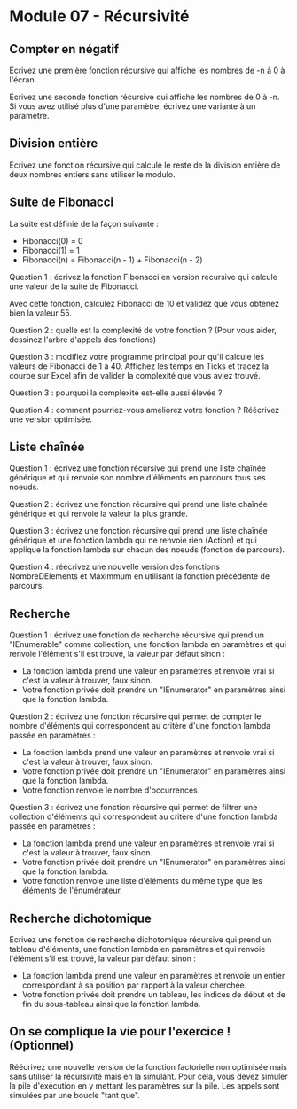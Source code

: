 # Module 07 - Récursivité

## Compter en négatif

Écrivez une première fonction récursive qui affiche les nombres de -n à 0 à l'écran.

Écrivez une seconde fonction récursive qui affiche les nombres de 0 à -n. Si vous avez utilisé plus d'une paramètre, écrivez une variante à un paramètre.

## Division entière

Écrivez une fonction récursive qui calcule le reste de la division entière de deux nombres entiers sans utiliser le modulo.

## Suite de Fibonacci

La suite est définie de la façon suivante :

- Fibonacci(0) = 0
- Fibonacci(1) = 1
- Fibonacci(n) = Fibonacci(n - 1) + Fibonacci(n - 2)


Question 1 : écrivez la fonction Fibonacci en version récursive qui calcule une valeur de la suite de Fibonacci.

Avec cette fonction, calculez Fibonacci de 10 et validez que vous obtenez bien la valeur 55.

Question 2 : quelle est la complexité de votre fonction ? (Pour vous aider, dessinez l'arbre d'appels des fonctions)

Question 3 : modifiez votre programme principal pour qu'il calcule les valeurs de Fibonacci de 1 à 40. Affichez les temps en Ticks et tracez la courbe sur Excel afin de valider la complexité que vous aviez trouvé.

Question 3 : pourquoi la complexité est-elle aussi élevée ?

Question 4 : comment pourriez-vous améliorez votre fonction ? Réécrivez une version optimisée.

## Liste chaînée

Question 1 : écrivez une fonction récursive qui prend une liste chaînée générique et qui renvoie son nombre d'éléments en parcours tous ses noeuds.

Question 2 : écrivez une fonction récursive qui prend une liste chaînée générique et qui renvoie la valeur la plus grande.

Question 3 : écrivez une fonction récursive qui prend une liste chaînée générique et une fonction lambda qui ne renvoie rien (Action<TypeElement>) et qui applique la fonction lambda sur chacun des noeuds (fonction de parcours).

Question 4 : réécrivez une nouvelle version des fonctions NombreDElements et Maximmum en utilisant la fonction précédente de parcours.

## Recherche

Question 1 : écrivez une fonction de recherche récursive qui prend un "IEnumerable" comme collection, une fonction lambda en paramètres et qui renvoie l'élément s'il est trouvé, la valeur par défaut sinon :

- La fonction lambda prend une valeur en paramètres et renvoie vrai si c'est la valeur à trouver, faux sinon.
- Votre fonction privée doit prendre un "IEnumerator" en paramètres ainsi que la fonction lambda.

Question 2 : écrivez une fonction récursive qui permet de compter le nombre d'éléments qui correspondent au critère d'une fonction lambda passée en paramètres :

- La fonction lambda prend une valeur en paramètres et renvoie vrai si c'est la valeur à trouver, faux sinon.
- Votre fonction privée doit prendre un "IEnumerator" en paramètres ainsi que la fonction lambda.
- Votre fonction renvoie le nombre d'occurrences

Question 3 : écrivez une fonction récursive qui permet de filtrer une collection d'éléments qui correspondent au critère d'une fonction lambda passée en paramètres :

- La fonction lambda prend une valeur en paramètres et renvoie vrai si c'est la valeur à trouver, faux sinon.
- Votre fonction privée doit prendre un "IEnumerator" en paramètres ainsi que la fonction lambda.
- Votre fonction renvoie une liste d'éléments du même type que les éléments de l'énumérateur.

## Recherche dichotomique

Écrivez une fonction de recherche dichotomique récursive qui prend un tableau d'éléments, une fonction lambda en paramètres et qui renvoie l'élément s'il est trouvé, la valeur par défaut sinon :

- La fonction lambda prend une valeur en paramètres et renvoie un entier correspondant à sa position par rapport à la valeur cherchée.
- Votre fonction privée doit prendre un tableau, les indices de début et de fin du sous-tableau ainsi que la fonction lambda.

## On se complique la vie pour l'exercice ! (Optionnel)

Réécrivez une nouvelle version de la fonction factorielle non optimisée mais sans utiliser la récursivité mais en la simulant. Pour cela, vous devez simuler la pile d'exécution en y mettant les paramètres sur la pile. Les appels sont simulées par une boucle "tant que".
